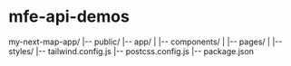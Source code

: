 # mfe-api-demos


my-next-map-app/
|-- public/
|-- app/
| |-- components/
| |-- pages/
| |-- styles/
|-- tailwind.config.js
|-- postcss.config.js
|-- package.json
